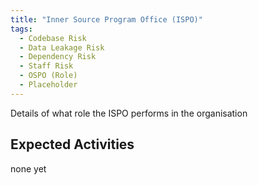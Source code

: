 ```yaml
---
title: "Inner Source Program Office (ISPO)"
tags:
  - Codebase Risk
  - Data Leakage Risk
  - Dependency Risk
  - Staff Risk
  - OSPO (Role)
  - Placeholder
---
```


Details of what role the ISPO performs in the organisation

## Expected Activities

none yet